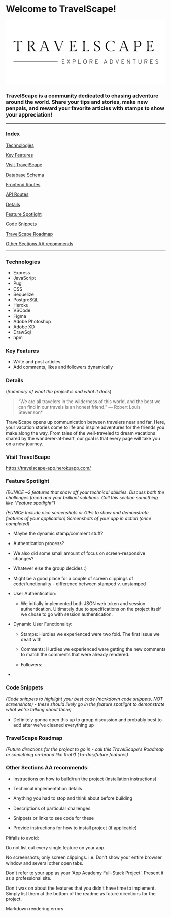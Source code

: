 # Welcome to TravelScape!
![TravelScape Logo](/public/images/readmelogo.png)

### TravelScape is a community dedicated to chasing adventure around the world. Share your tips and stories, make new penpals, and reward your favorite articles with stamps to show your appreciation!

---

### Index

[Technologies](#Technologies)

[Key Features](#Key-Features)

[Visit TravelScape](https://travelscape-app.herokuapp.com/)

[Database Schema](https://github.com/jemcodes/travelScape/wiki/Database-Schema)

[Frontend Routes](https://github.com/jemcodes/travelScape/wiki/Front-End-Routes)

[API Routes](https://github.com/jemcodes/travelScape/wiki/API-Documentation)

[Details](#Details)

[Feature Spotlight](#Feature-Spotlight)

[Code Snippets](#Code-Snippets)

[TravelScape Roadmap](#TravelScape-Roadmap)

[Other Sections AA recommends](#Other-Sections-AA-recommends)

---
### Technologies

* Express
* JavaScript
* Pug
* CSS
* Sequelize
* PostgreSQL
* Heroku
* VSCode
* Figma
* Adobe Photoshop
* Adobe XD
* DrawSql
* npm

### Key Features
* Write and post articles
* Add comments, likes and followers dynamically

### Details
(*Summary of what the project is and what it does*)

>“We are all travelers in the wilderness of this world, and the best we can find in our travels is an honest friend.” ― Robert Louis Stevenson*

TravelScape opens up communication between travelers near and far. Here, your vacation stories come to life and inspire adventures for the friends you make along the way. From tales of the well-traveled to dream vacations shared by the wanderer-at-heart, our goal is that every page will take you on a new journey.

### Visit TravelScape
https://travelscape-app.herokuapp.com/

### Feature Spotlight
*(EUNICE    ~2 features that show off your technical abilities. Discuss both the challenges faced and your brilliant solutions. Call this section something like "Feature spotlight")*

*(EUNICE   Include nice screenshots or GIFs to show and demonstrate features of your application)*
*Screenshots of your app in action (once completed)*
* Maybe the dynamic stamp/comment stuff?
* Authentication process? 
* We also did some small amount of focus on screen-responsive changes?
* Whatever else the group decides :)
* Might be a good place for a couple of screen clippings of code/functionality - difference between stamped v. unstamped

* User Authentication:
  - We initially implemented both JSON web token and session authentication. Ultimately due to specifications on the project itself we chose to go with session authentication. 
* Dynamic User Functionality:
  - Stamps: Hurdles we experienced were two fold. The first issue we dealt with 

  - Comments: Hurdles we experienced were getting the new comments to match the comments that were already rendered. 

  - Followers: 

* 
### Code Snippets
*(Code snippets to highlight your best code (markdown code snippets, NOT screenshots) - these should likely go in the feature spotlight to demonstrate what we're talking about there)*

* Definitely gonna open this up to group discussion and probably best to add after we've cleaned everything up

### TravelScape Roadmap
*(Future directions for the project to go in - call this TravelScape's Roadmap or something on-brand like that?)*
*(To-dos/future features)*

### Other Sections AA recommends:

* Instructions on how to build/run the project (installation instructions)

* Technical implementation details

* Anything you had to stop and think about before building

* Descriptions of particular challenges

* Snippets or links to see code for these

* Provide instructions for how to install project (if applicable)



Pitfalls to avoid:

Do not list out every single feature on your app.

No screenshots; only screen clippings. i.e. Don't show your entire browser window and several other open tabs.

Don't refer to your app as your 'App Academy Full-Stack Project'. Present it as a professional site.

Don't wax on about the features that you didn't have time to implement. Simply list them at the bottom of the readme as future directions for the project.

Markdown rendering errors
